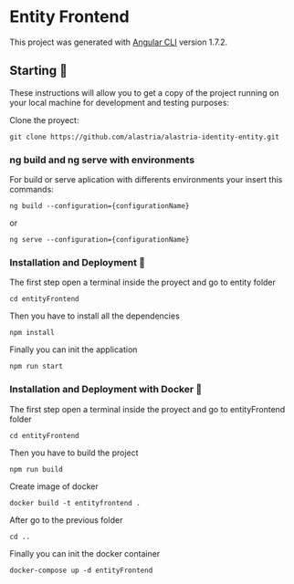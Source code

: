 # Entity Frontend

This project was generated with [Angular CLI](https://github.com/angular/angular-cli) version 1.7.2.

## Starting 🚀

These instructions will allow you to get a copy of the project running on your local machine for development and testing purposes:

Clone the proyect:
```
git clone https://github.com/alastria/alastria-identity-entity.git
```

### ng build and ng serve with environments

For build or serve aplication with differents environments your insert this commands:
```
ng build --configuration={configurationName}
```
or
```
ng serve --configuration={configurationName}
```

### Installation and Deployment 🔧

The first step open a terminal inside the proyect and go to entity folder
```
cd entityFrontend
```

Then you have to install all the dependencies
```
npm install
```

Finally you can init the application
```
npm run start
```

### Installation and Deployment with Docker 🔧

The first step open a terminal inside the proyect and go to entityFrontend folder
```
cd entityFrontend
```

Then you have to build the project
```
npm run build
```

Create image of docker
```
docker build -t entityfrontend .
```

After go to the previous folder
```
cd ..
```

Finally you can init the docker container
```
docker-compose up -d entityFrontend
```

